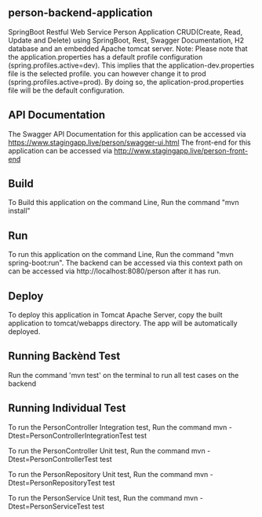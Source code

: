 ## person-backend-application
SpringBoot Restful Web Service Person Application CRUD(Create, Read, Update and Delete) using SpringBoot, Rest, Swagger Documentation, H2 database and an embedded Apache tomcat server.
Note: Please note that the application.properties has a default profile configuration (spring.profiles.active=dev). This implies that the application-dev.properties file is the selected profile. you can however change it to prod (spring.profiles.active=prod). By doing so, the aplication-prod.properties file will be the default configuration.

## API Documentation
The Swagger API Documentation for this application can be accessed via https://www.stagingapp.live/person/swagger-ui.html
The front-end for this application can be accessed via http://www.stagingapp.live/person-front-end

## Build
To Build this application on the command Line, Run the command "mvn install"

## Run
To run this application on the command Line, Run the command "mvn spring-boot:run". The backend can be accessed via this context path on can be accessed via http://localhost:8080/person after  it has run.



## Deploy
To deploy this application in Tomcat Apache Server, copy the built application to tomcat/webapps directory. The app will be automatically deployed.

## Running Backènd Test
Run the command 'mvn test' on the terminal to run all test cases on the backend

## Running Individual Test
To run the PersonController Integration test, Run the command mvn -Dtest=PersonControllerIntegrationTest test

To run the PersonController Unit test, Run the command mvn -Dtest=PersonControllerTest test

To run the PersonRepository Unit test, Run the command mvn -Dtest=PersonRepositoryTest test

To run the PersonService Unit test, Run the command mvn -Dtest=PersonServiceTest test


